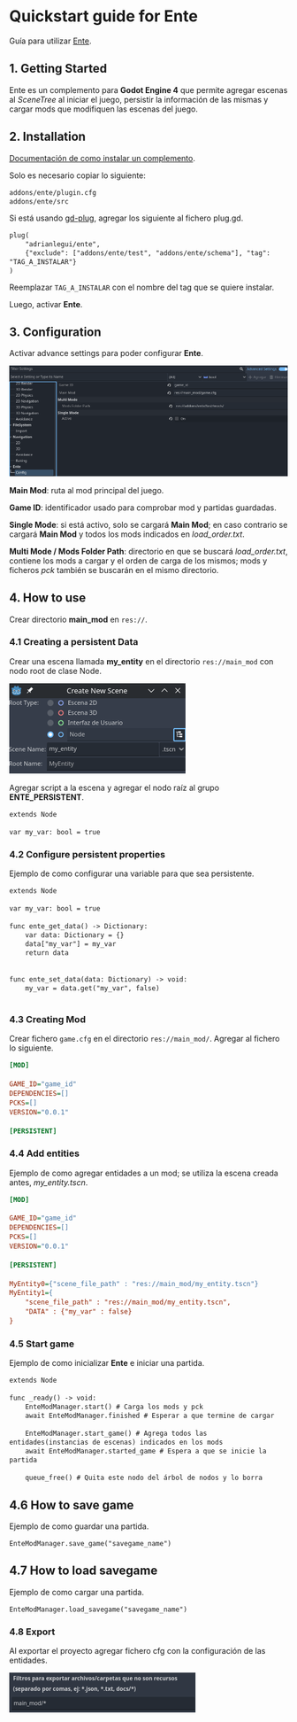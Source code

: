 # Quickstart guide for Ente

Guía para utilizar [Ente](https://github.com/adrianlegui/ente).

## 1. Getting Started
Ente es un complemento para **Godot Engine 4** que permite agregar escenas al _SceneTree_ al iniciar el juego, persistir la información de las mismas y cargar mods que modifiquen las escenas del juego.

## 2. Installation

[Documentación de como instalar un complemento](https://docs.godotengine.org/en/stable/tutorials/plugins/editor/installing_plugins.html).

Solo es necesario copiar lo siguiente:
```
addons/ente/plugin.cfg
addons/ente/src
```
Si está usando [gd-plug](https://github.com/imjp94/gd-plug), agregar los siguiente al fichero plug.gd.
```gdscript
plug(
	"adrianlegui/ente",
	{"exclude": ["addons/ente/test", "addons/ente/schema"], "tag": "TAG_A_INSTALAR"}
)
```
Reemplazar ```TAG_A_INSTALAR``` con el nombre del tag que se quiere instalar.

Luego, activar **Ente**.

## 3. Configuration
Activar advance settings para poder configurar __Ente__.

![Configuration](./img/configuration.png)

**Main Mod**: ruta al mod principal del juego.

**Game ID**: identificador usado para comprobar mod y partidas guardadas.

**Single Mode**: si está activo, solo se cargará **Main Mod**; en caso contrario se cargará **Main Mod** y todos los mods indicados en _load_order.txt_.

**Multi Mode / Mods Folder Path**: directorio en que se buscará *load_order.txt*, contiene los mods a cargar y el orden de carga de los mismos; mods y ficheros *pck* también se buscarán en el mismo directorio.

## 4. How to use
Crear directorio __main_mod__ en ```res://```.

### 4.1 Creating a persistent Data

Crear una escena llamada __my_entity__ en el directorio ```res://main_mod``` con nodo root de clase Node.

![creating_entity](./img/creating_entity.png)

Agregar script a la escena y agregar el nodo raíz al grupo __ENTE_PERSISTENT__.

``` gdscript
extends Node

var my_var: bool = true
```

### 4.2 Configure persistent properties
Ejemplo de como configurar una variable para que sea persistente.

``` gdscript
extends Node

var my_var: bool = true

func ente_get_data() -> Dictionary:
	var data: Dictionary = {}
	data["my_var"] = my_var
	return data


func ente_set_data(data: Dictionary) -> void:
	my_var = data.get("my_var", false)
	
```

### 4.3 Creating Mod
Crear fichero ```game.cfg``` en el directorio ```res://main_mod/```. Agregar al fichero lo siguiente.

``` ini
[MOD]

GAME_ID="game_id"
DEPENDENCIES=[]
PCKS=[]
VERSION="0.0.1"

[PERSISTENT]

```

### 4.4 Add entities
Ejemplo de como agregar entidades a un mod; se utiliza la escena creada antes, *my_entity.tscn*.

``` ini
[MOD]

GAME_ID="game_id"
DEPENDENCIES=[]
PCKS=[]
VERSION="0.0.1"

[PERSISTENT]

MyEntity0={"scene_file_path" : "res://main_mod/my_entity.tscn"}
MyEntity1={
	"scene_file_path" : "res://main_mod/my_entity.tscn",
	"DATA" : {"my_var" : false}
}
```

### 4.5 Start game
Ejemplo de como inicializar **Ente** e iniciar una partida.

``` gdscript
extends Node

func _ready() -> void:
	EnteModManager.start() # Carga los mods y pck
	await EnteModManager.finished # Esperar a que termine de cargar
	
	EnteModManager.start_game() # Agrega todos las entidades(instancias de escenas) indicados en los mods
	await EnteModManager.started_game # Espera a que se inicie la partida
	
	queue_free() # Quita este nodo del árbol de nodos y lo borra
```

## 4.6 How to save game
Ejemplo de como guardar una partida.
``` gdscript
EnteModManager.save_game("savegame_name")
```

## 4.7 How to load savegame
Ejemplo de como cargar una partida.
``` gdscript
EnteModManager.load_savegame("savegame_name")
```

### 4.8 Export
Al exportar el proyecto agregar fichero cfg con la configuración de las entidades.

![export](./img/export.png)